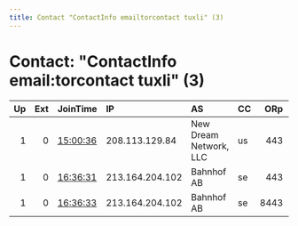 ```yaml
---
title: Contact "ContactInfo emailtorcontact tuxli" (3)
---
```


# Contact: "ContactInfo email:torcontact tuxli" (3)

|   Up |   Ext | JoinTime                                                                                            | IP              | AS                     | CC   |   ORp |   Dirp | OS    | Version   | Nickname   |   eFamMembers |
|-----:|------:|:----------------------------------------------------------------------------------------------------|:----------------|:-----------------------|:-----|------:|-------:|:------|:----------|:-----------|--------------:|
|    1 |     0 | [15:00:36](https://metrics.torproject.org/rs.html#details/0F7FC8A71C9EB70F497297FDADD1CD3B038C99AB) | 208.113.129.84  | New Dream Network, LLC | us   |   443 |     80 | Linux | 0.4.4.6   | bauruine   |            22 |
|    1 |     0 | [16:36:31](https://metrics.torproject.org/rs.html#details/1E602E0AAD909BBCF2026C6C844E33A4AEEEB579) | 213.164.204.102 | Bahnhof AB             | se   |   443 |     80 | Linux | 0.4.4.6   | bauruine   |            22 |
|    1 |     0 | [16:36:33](https://metrics.torproject.org/rs.html#details/E5618CBF6B61DAF1565A53982ADFD2584A4C1F63) | 213.164.204.102 | Bahnhof AB             | se   |  8443 |   8080 | Linux | 0.4.4.6   | bauruine   |            22 |
